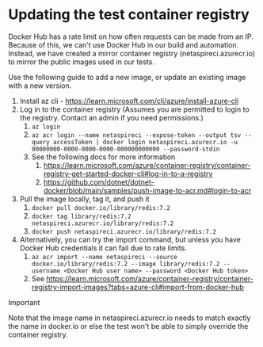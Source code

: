# Updating the test container registry

Docker Hub has a rate limit on how often requests can be made from an IP. Because of this, we can't use Docker Hub in our build and automation. Instead, we have created a mirror container registry (netaspireci.azurecr.io) to mirror the public images used in our tests.

Use the following guide to add a new image, or update an existing image with a new version.

1. Install az cli - https://learn.microsoft.com/cli/azure/install-azure-cli
2. Log in to the container registry (Assumes you are permitted to login to the registry. Contact an admin if you need permissions.)
   1. `az login`
   2. `az acr login --name netaspireci --expose-token --output tsv --query accessToken | docker login netaspireci.azurecr.io -u 00000000-0000-0000-0000-000000000000 --password-stdin`
   3. See the following docs for more information
      1. https://learn.microsoft.com/azure/container-registry/container-registry-get-started-docker-cli#log-in-to-a-registry
      2. https://github.com/dotnet/dotnet-docker/blob/main/samples/push-image-to-acr.md#login-to-acr      
3. Pull the image locally, tag it, and push it
   1. `docker pull docker.io/library/redis:7.2`
   2. `docker tag library/redis:7.2 netaspireci.azurecr.io/library/redis:7.2`
   3. `docker push netaspireci.azurecr.io/library/redis:7.2`
4. Alternatively, you can try the import command, but unless you have Docker Hub credentials it can fail due to rate limits.
   1. `az acr import --name netaspireci --source docker.io/library/redis:7.2 --image library/redis:7.2 --username <Docker Hub user name> --password <Docker Hub token>`
   2. See https://learn.microsoft.com/azure/container-registry/container-registry-import-images?tabs=azure-cli#import-from-docker-hub

> [!IMPORTANT]
> Note that the image name in netaspireci.azurecr.io needs to match exactly the name in docker.io or else the test won't be able to simply override the container registry.